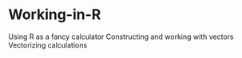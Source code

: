 # Working-in-R

Using R as a fancy calculator 
Constructing and working with vectors
Vectorizing calculations 
